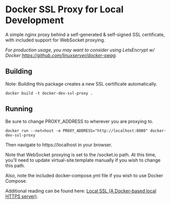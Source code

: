 # Docker SSL Proxy for Local Development

A simple nginx proxy behind a self-generated & self-signed SSL certificate, with included support for WebSocket proxying.

*For production usage, you may want to consider using LetsEncrypt w/ Docker https://github.com/linuxserver/docker-swag.*

## Building

Note: Building this package creates a new SSL certificate automatically.

```
docker build -t docker-dev-ssl-proxy .
```

## Running

Be sure to change PROXY_ADDRESS to wherever you are proxying to.

```
docker run --net=host -e PROXY_ADDRESS="http://localhost:8080" docker-dev-ssl-proxy
```

Then navigate to https://localhost in your browser.

Note that WebSocket proxying is set to the /socket.io path. At this time, you'll need to update virtual-site.template manually if you wish to change this path.

Also, note the included docker-compose.yml file if you wish to use Docker Compose.

Additional reading can be found here:  [Local SSL (A Docker-based local HTTPS server)](https://dev.to/jzombie/local-ssl-a-docker-based-local-https-server-47hi).
